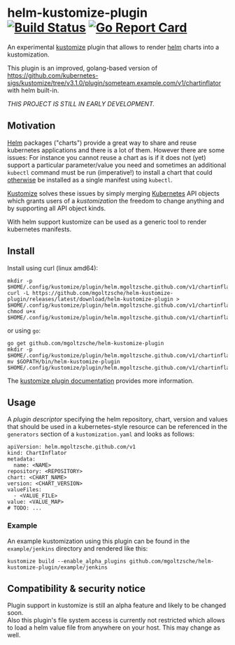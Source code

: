 helm-kustomize-plugin
[![Build Status](https://travis-ci.org/mgoltzsche/helm-kustomize-plugin.svg?branch=master)](https://travis-ci.org/mgoltzsche/helm-kustomize-plugin)
[![Go Report Card](https://goreportcard.com/badge/github.com/mgoltzsche/helm-kustomize-plugin)](https://goreportcard.com/report/github.com/mgoltzsche/helm-kustomize-plugin)
=

An experimental [kustomize](https://github.com/kubernetes-sigs/kustomize/)
plugin that allows to render [helm](https://github.com/helm/helm) charts into a kustomization.  

This plugin is an improved, golang-based version of
https://github.com/kubernetes-sigs/kustomize/tree/v3.1.0/plugin/someteam.example.com/v1/chartinflator
with helm built-in.

_THIS PROJECT IS STILL IN EARLY DEVELOPMENT._

## Motivation

[Helm](https://github.com/helm/helm) packages ("charts") provide a great way to
share and reuse kubernetes applications and there is a lot of them.
However there are some issues: For instance you cannot reuse a chart as is if
it does not (yet) support a particular parameter/value you need and
sometimes an additional `kubectl` command must be run (imperative!) to install
a chart that could [otherwise](https://docs.cert-manager.io/en/release-0.9/getting-started/install/kubernetes.html)
be installed as a single manifest using `kubectl`.  

[Kustomize](https://github.com/kubernetes-sigs/kustomize/) solves these issues by
simply merging [Kubernetes](https://github.com/kubernetes/kubernetes) API objects
which grants users of a _kustomization_ the freedom to change anything
and by supporting all API object kinds.  

With helm support kustomize can be used as a generic tool to render kubernetes manifests.


## Install

Install using curl (linux amd64):
```
mkdir -p $HOME/.config/kustomize/plugin/helm.mgoltzsche.github.com/v1/chartinflator
curl -L https://github.com/mgoltzsche/helm-kustomize-plugin/releases/latest/download/helm-kustomize-plugin > $HOME/.config/kustomize/plugin/helm.mgoltzsche.github.com/v1/chartinflator/ChartInflator
chmod u+x $HOME/.config/kustomize/plugin/helm.mgoltzsche.github.com/v1/chartinflator/ChartInflator
```
or using `go`:
```
go get github.com/mgoltzsche/helm-kustomize-plugin
mkdir -p $HOME/.config/kustomize/plugin/helm.mgoltzsche.github.com/v1/chartinflator
mv $GOPATH/bin/helm-kustomize-plugin $HOME/.config/kustomize/plugin/helm.mgoltzsche.github.com/v1/chartinflator/ChartInflator
```

The [kustomize plugin documentation](https://github.com/kubernetes-sigs/kustomize/tree/master/docs/plugins)
provides more information.


## Usage

A _plugin descriptor_ specifying the helm repository, chart, version and values
that should be used in a kubernetes-style resource can be referenced in the
`generators` section of a `kustomization.yaml` and looks as follows:
```
apiVersion: helm.mgoltzsche.github.com/v1
kind: ChartInflator
metadata:
  name: <NAME>
repository: <REPOSITORY>
chart: <CHART_NAME>
version: <CHART_VERSION>
valueFiles:
  - <VALUE_FILE>
value: <VALUE_MAP>
# TODO: ...
```

### Example

An example kustomization using this plugin can be found in the `example/jenkins` directory
and rendered like this:
```
kustomize build --enable_alpha_plugins github.com/mgoltzsche/helm-kustomize-plugin/example/jenkins
```


## Compatibility & security notice

Plugin support in kustomize is still an alpha feature and likely to be changed soon.  
Also this plugin's file system access is currently not restricted which allows
to load a helm value file from anywhere on your host. This may change as well.